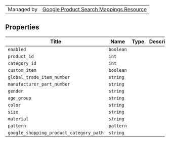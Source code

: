 |||
|---|---|
| Managed by | [Google Product Search Mappings Resource](/api/stores/v2/products/googleproductsearch)

## Properties

| Title | Name | Type | Description |
| --- | --- | --- | --- |
| `enabled` | `boolean` |
| `product_id` | `int` |
| `category_id` | `int` |
| `custom_item` | `boolean` |
| `global_trade_item_number` | `string` |
| `manufacturer_part_number` | `string` |
| `gender` | `string` |
| `age_group` | `string` |
| `color` | `string` |
| `size` | `string` |
| `material` | `string` |
| `pattern` | `pattern` |
| `google_shopping_product_category_path` | `string` |
